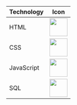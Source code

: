 | Technology | Icon |
|------------|------|
| HTML      | <img src="https://cdn.jsdelivr.net/gh/devicons/devicon/icons/html5/html5-original.svg" width="48" height="48" /> |
| CSS       | <img src="https://cdn.jsdelivr.net/gh/devicons/devicon/icons/css3/css3-original.svg" width="48" height="48" /> |
| JavaScript | <img src="https://cdn.jsdelivr.net/gh/devicons/devicon/icons/javascript/javascript-original.svg" width="48" height="48" /> |
| SQL       | <img src="https://cdn.jsdelivr.net/gh/devicons/devicon/icons/postgresql/postgresql-original.svg" width="48" height="48" /> |
